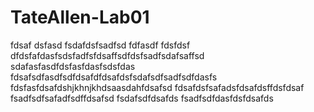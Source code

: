 # TateAllen-Lab01
fdsaf
dsfasd
fsdafdsfsadfsd
fdfasdf
fdsfdsf
dfdsfafdasfsdsfadfsfdsaffsdfdsfsadfsdafsaffsd
sdafasfasdfdsfasfdasfsdsfdas
fdsafsdfasdfsdfdsafdfdsafdsfsdafsdfsadfsdfdasfs
fdsfasfdsafdshjkhnjkhdsaasdahfdsafsd
fdsafdsfsafadsfdsafdsffdsfdsaf
fsadfsdfsafadfsdffdsafsd
fsdafsdfdsafds
fsadfsdfdasfdsfdsafds
